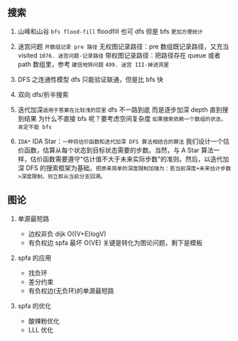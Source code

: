## 搜索

1. 山峰和山谷 `bfs flood-fill`
   floodfill 也可 dfs 但是 bfs `更加方便统计`
2. 迷宫问题 `开数组记录 pre 路径`
   无权图记录路径：pre 数组既记录路径，又充当 visited
   `1076. 迷宫问题-记录路径`
   带权图记录路径：把路径存在 queue 或者 path 数组里，参考
   `建信地铁问题`
   `499. 迷宫 III-掉进洞里`

3. DFS 之连通性模型
   dfs 只能验证联通，但是比 bfs 快

4. 双向 dfs/折半搜索

5. 迭代加深`适用于答案在比较浅的层里`
   dfs 不一路到底 而是逐步加深 depth 直到搜到结果
   为什么不直接 bfs 呢？要考虑空间复杂度
   `如果搜索依赖一个数组的状态，肯定不能 bfs`
6. `IDA*`
   IDA Star：`一种将估价函数和迭代加深 DFS 算法相结合的算法`
   我们设计一个估价函数，估算从每个状态到目标状态需要的步数。当然，与 A Star 算法一样，估价函数需要遵守"估计值不大于未来实际步数"的准则。然后，以迭代加深 DFS 的搜索框架为基础，`把原来简单的深度限制加强为：若当前深度+未来估计步数>深度限制，则立即从当前分支回溯。`

## 图论

1. 单源最短路

   - 边权非负 dijk O((V+E)logV)
   - 有负权边 spfa 最坏 O(VE)
     关键是转化为图论问题，剩下是模板

2. spfa 的应用

   - 找负环
   - 差分约束
   - 有负权边(无负环)的单源最短路

3. spfa 的优化
   - 酸辣粉优化
   - LLL 优化
